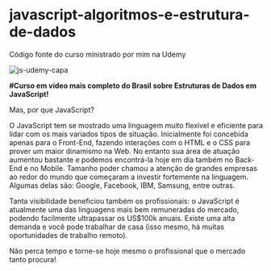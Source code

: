 # javascript-algoritmos-e-estrutura-de-dados
Código fonte do curso ministrado por mim na Udemy

![js-udemy-capa](https://user-images.githubusercontent.com/25904662/44163790-b496f580-a09a-11e8-9a5a-3c2394ab5af6.jpg)

**#Curso em vídeo mais completo do Brasil sobre Estruturas de Dados em JavaScript!**

Mas, por que JavaScript?

O JavaScript tem se mostrado uma linguagem muito flexível e eficiente para lidar com os mais variados tipos de situação. Inicialmente foi concebida apenas para o Front-End, fazendo interações com o HTML e o CSS para prover um maior dinamismo na Web. No entanto sua área de atuação aumentou bastante e podemos encontrá-la hoje em dia também no Back-End e no Mobile. Tamanho poder chamou a atenção de grandes empresas ao redor do mundo que começaram a investir fortemente na linguagem. Algumas delas são: Google, Facebook, IBM, Samsung, entre outras.

Tanta visibilidade beneficiou também os profissionais: o JavaScript é atualmente uma das linguagens mais bem remuneradas do mercado, podendo facilmente ultrapassar os US$100k anuais. Existe uma alta demanda e você pode trabalhar de casa (isso mesmo, há muitas oportunidades de trabalho remoto).

Não perca tempo e torne-se hoje mesmo o profissional que o mercado tanto procura!
